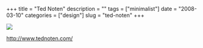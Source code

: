 +++
title = "Ted Noten"
description = ""
tags = ["minimalist"]
date = "2008-03-10"
categories = ["design"]
slug = "ted-noten"
+++


 

  <div id="screens-thumbs" class="clearfix">
    <div class="txt-center" id="design-submission"><a href="http://www.tednoten.com/"><img id='bluga-thumbnail-842' class='bluga-thumbnail large' src='/media/bluga/
wt47f2790a9ee2a_0.jpg'/></a></div>  
  </div>   
<p><a href="http://www.tednoten.com/">http://www.tednoten.com/</a></p>




